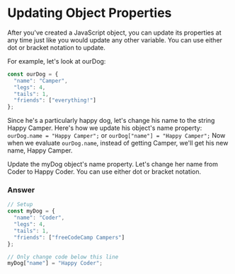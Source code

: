 # Updating Object Properties


After you've created a JavaScript object, you can update its properties at any time just like you would update any other variable. You can use either dot or bracket notation to update.

For example, let's look at ourDog:


```js
const ourDog = {
  "name": "Camper",
  "legs": 4,
  "tails": 1,
  "friends": ["everything!"]
};
```

Since he's a particularly happy dog, let's change his name to the string Happy Camper. Here's how we update his object's name property: ```ourDog.name = "Happy Camper";``` or ```ourDog["name"] = "Happy Camper";``` Now when we evaluate ```ourDog.name```, instead of getting Camper, we'll get his new name, Happy Camper.

Update the myDog object's name property. Let's change her name from Coder to Happy Coder. You can use either dot or bracket notation.


### Answer

```js
// Setup
const myDog = {
  "name": "Coder",
  "legs": 4,
  "tails": 1,
  "friends": ["freeCodeCamp Campers"]
};

// Only change code below this line
myDog["name"] = "Happy Coder";
```
